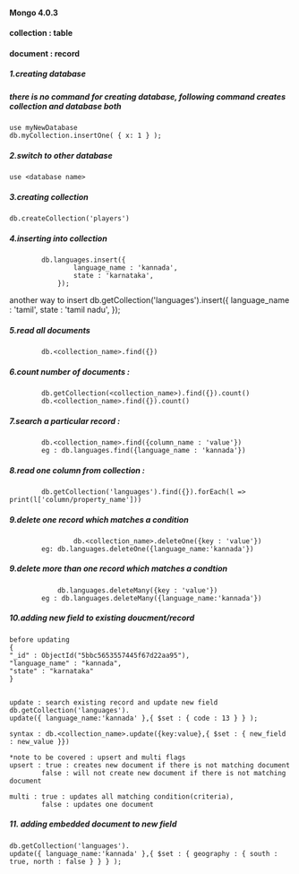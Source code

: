 #### Mongo 4.0.3
#### collection : table
#### document : record
 

##### 1.creating database 
#####	there is no command for creating database, following command creates collection and database both

    use myNewDatabase
    db.myCollection.insertOne( { x: 1 } );



##### 2.switch to other database 
    use <database name>



##### 3.creating collection 
    db.createCollection('players')



##### 4.inserting into collection
			db.languages.insert({
        			language_name : 'kannada',
        			state : 'karnataka', 
    			});

another way to insert
			db.getCollection('languages').insert({
        			language_name : 'tamil',
        			state : 'tamil nadu', 
    			});

##### 5.read all documents
			db.<collection_name>.find({})
			

##### 6.count number of documents : 
			db.getCollection(<collection_name>).find({}).count()
			db.<collection_name>.find({}).count()


##### 7.search a particular record : 

			db.<collection_name>.find({column_name : 'value'})
			eg : db.languages.find({language_name : 'kannada'})


##### 8.read one column from collection :
			db.getCollection('languages').find({}).forEach(l => print(l['column/property_name']))


##### 9.delete one record which matches a condition
		            db.<collection_name>.deleteOne({key : 'value'})
			eg: db.languages.deleteOne({language_name:'kannada'})


##### 9.delete more than one record which matches a condtion
				db.languages.deleteMany({key : 'value'})
			eg : db.languages.deleteMany({language_name:'kannada'})



##### 10.adding new field to existing doucment/record
    before updating
    {
    "_id" : ObjectId("5bbc5653557445f67d22aa95"),
    "language_name" : "kannada",
    "state" : "karnataka"
    }
	
	
    update : search existing record and update new field
    db.getCollection('languages').
    update({ language_name:'kannada' },{ $set : { code : 13 } } );
    
    syntax : db.<collection_name>.update({key:value},{ $set : { new_field : new_value }})
    
    *note to be covered : upsert and multi flags
    upsert : true : creates new document if there is not matching document
    		false : will not create new document if there is not matching document
		
    multi : true : updates all matching condition(criteria), 
    		false : updates one document 
				

##### 11. adding embedded document to new field
	db.getCollection('languages').
    update({ language_name:'kannada' },{ $set : { geography : { south : true, north : false } } } );
    
    
    
    
  


